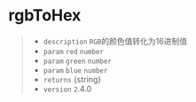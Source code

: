 # rgbToHex

> - `description` `RGB`的颜色值转化为16进制值
> - `param` `red` `number`
> - `param` `green` `number`
> - `param` `blue` `number`
> - `returns` {string}
> - `version` `2`.4.0
